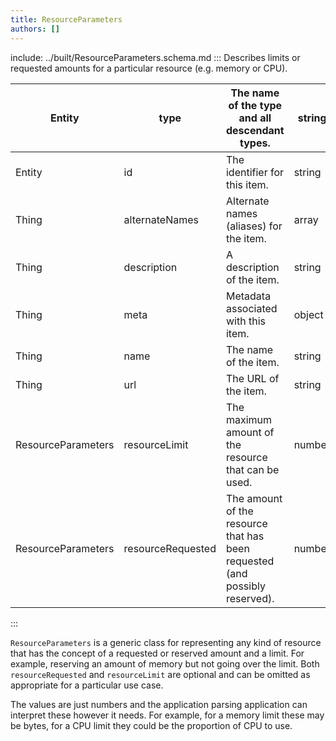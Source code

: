 ```yaml
---
title: ResourceParameters
authors: []
---
```


include: ../built/ResourceParameters.schema.md
:::
Describes limits or requested amounts for a particular resource (e.g. memory or CPU).

| Entity             | type              | The name of the type and all descendant types.                              | string |
| ------------------ | ----------------- | --------------------------------------------------------------------------- | ------ |
| Entity             | id                | The identifier for this item.                                               | string |
| Thing              | alternateNames    | Alternate names (aliases) for the item.                                     | array  |
| Thing              | description       | A description of the item.                                                  | string |
| Thing              | meta              | Metadata associated with this item.                                         | object |
| Thing              | name              | The name of the item.                                                       | string |
| Thing              | url               | The URL of the item.                                                        | string |
| ResourceParameters | resourceLimit     | The maximum amount of the resource that can be used.                        | number |
| ResourceParameters | resourceRequested | The amount of the resource that has been requested (and possibly reserved). | number |

:::

`ResourceParameters` is a generic class for representing any kind of resource that has the concept of a requested or reserved amount and a limit. For example, reserving an amount of memory but not going over the limit. Both `resourceRequested` and `resourceLimit` are optional and can be omitted as appropriate for a particular use case.

The values are just numbers and the application parsing application can interpret these however it needs. For example, for a memory limit these may be bytes, for a CPU limit they could be the proportion of CPU to use.
